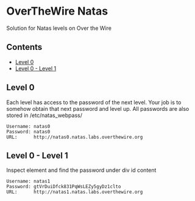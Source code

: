# OverTheWire Natas
 Solution for Natas levels on Over the Wire
 ## Contents
* [Level 0](#level-0)
* [Level 0 - Level 1](#level-0---level-1)

## Level 0
Each level has access to the password of the next level. Your job is to somehow obtain that next password and level up. All passwords are also stored in /etc/natas_webpass/
```
Username: natas0
Password: natas0
URL:      http://natas0.natas.labs.overthewire.org
```
## Level 0 - Level 1
Inspect element and find the password under div id content
```
Username: natas1
Password: gtVrDuiDfck831PqWsLEZy5gyDz1clto
URL:      http://natas1.natas.labs.overthewire.org
```

